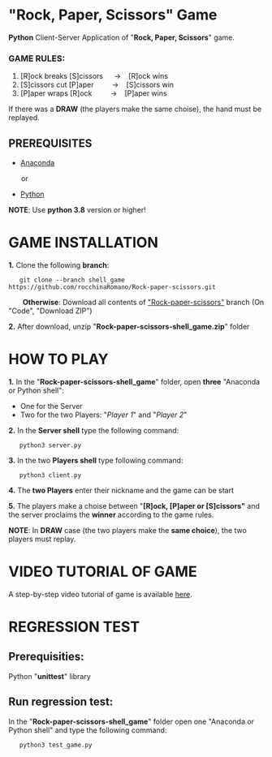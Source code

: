 # "Rock, Paper, Scissors" Game

**Python** Client-Server Application of "**Rock, Paper, Scissors**" game.

### GAME RULES:

1. [R]ock breaks [S]cissors  &ensp;&ensp; -> &ensp; [R]ock wins
2. [S]cissors cut [P]aper   &ensp;&ensp;&ensp;&ensp; -> &ensp; [S]cissors win
3. [P]aper wraps [R]ock      &ensp;&ensp;&ensp;&ensp; -> &ensp; [P]aper wins

If there was a **DRAW** (the players make the same choise), the hand must be replayed.

## PREREQUISITES

- [Anaconda](https://www.anaconda.com/products/distribution)

&ensp;&ensp;&ensp; or 

- [Python](https://www.python.org/downloads/)

**NOTE**: Use **python 3.8** version or higher!


# GAME INSTALLATION 


**1.** Clone the following **branch**:

```console
   git clone --branch shell_game https://github.com/rocchinaRomano/Rock-paper-scissors.git
```  
        
&ensp;&ensp;&ensp;&ensp;**Otherwise**: Download all contents of ["Rock-paper-scissors"](https://github.com/rocchinaRomano/Rock-paper-scissors/tree/shell_game) branch (On "Code", "Download ZIP")

**2.** After download, unzip "**Rock-paper-scissors-shell_game.zip**" folder


# HOW TO PLAY

**1.** In the "**Rock-paper-scissors-shell_game**" folder, open **three** "Anaconda or Python shell":

   - One for the Server
   - Two for the two Players: "*Player 1*" and "*Player 2*"

**2.** In the **Server shell** type the following command:

```console
   python3 server.py
```  

**3.** In the two **Players shell** type following command:

```console
   python3 client.py
```  

**4.** The **two Players** enter their nickname and the game can be start

**5.** The players make a choise between "**[R]ock, [P]aper or [S]cissors"** and the server proclaims the **winner** according to the game rules.

**NOTE**: In **DRAW** case (the two players make the **same choice**), the two players must replay.

   
# VIDEO TUTORIAL OF GAME

A step-by-step video tutorial of game is available [here](https://github.com/rocchinaRomano/Rock-paper-scissors/blob/video_tutorial/game_tutorial_shell.mp4).


# REGRESSION TEST

## Prerequisities: 

Python "**unittest**"  library

## Run regression test:

In the "**Rock-paper-scissors-shell_game**" folder open one "Anaconda or Python shell" and type the following command:

```console
   python3 test_game.py
```
